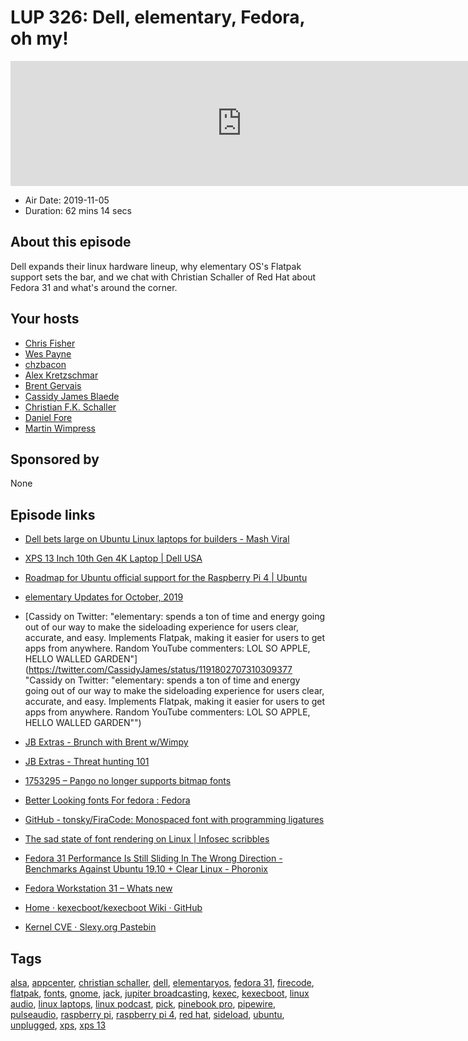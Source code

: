 # LUP 326: Dell, elementary, Fedora, oh my!

<iframe src="https://player.fireside.fm/v2/RUkczH-V+HIfDTWmn?theme=dark" width="740" height="200" frameborder="0" scrolling="no"></iframe>

* Air Date: 2019-11-05
* Duration: 62 mins 14 secs

## About this episode

Dell expands their linux hardware lineup, why elementary OS's Flatpak support sets the bar, and we chat with Christian Schaller of Red Hat about Fedora 31 and what's around the corner.

## Your hosts
* [Chris Fisher](https://linuxunplugged.com/hosts/chrislas)
* [Wes Payne](https://linuxunplugged.com/hosts/wes)
* [chzbacon](https://linuxunplugged.com/hosts/chzbacon)
* [Alex Kretzschmar](https://linuxunplugged.com/guests/alexktz)
* [Brent Gervais](https://linuxunplugged.com/guests/brentgervais)
* [Cassidy James Blaede](https://linuxunplugged.com/guests/cassidyjames)
* [Christian F.K. Schaller](https://linuxunplugged.com/guests/christianschaller)
* [Daniel Fore](https://linuxunplugged.com/guests/danielfore)
* [Martin Wimpress](https://linuxunplugged.com/guests/martinwimpress)

## Sponsored by

None



## Episode links

  * [Dell bets large on Ubuntu Linux laptops for builders - Mash Viral](http://mashviral.com/dell-bets-large-on-ubuntu-linux-laptops-for-builders/ "Dell bets large on Ubuntu Linux laptops for builders - Mash Viral")
  * [XPS 13 Inch 10th Gen 4K Laptop | Dell USA](https://www.dell.com/en-us/work/shop/dell-laptops-and-notebooks/new-xps-13-developer-edition/spd/xps-13-7390-laptop/cax13w10p1c606csu?view=configurations "XPS 13 Inch 10th Gen 4K Laptop | Dell USA")
  * [Roadmap for Ubuntu official support for the Raspberry Pi 4 | Ubuntu](https://ubuntu.com/blog/roadmap-for-official-support-for-the-raspberry-pi-4 "Roadmap for Ubuntu official support for the Raspberry Pi 4 | Ubuntu")
  * [elementary Updates for October, 2019](https://blog.elementary.io/updates-for-october-2019/ "elementary Updates for October, 2019")
  * [Cassidy on Twitter: "elementary: spends a ton of time and energy going out of our way to make the sideloading experience for users clear, accurate, and easy. Implements Flatpak, making it easier for users to get apps from anywhere. Random YouTube commenters: LOL SO APPLE, HELLO WALLED GARDEN"](https://twitter.com/CassidyJames/status/1191802707310309377 "Cassidy on Twitter: "elementary: spends a ton of time and energy going out of our way to make the sideloading experience for users clear, accurate, and easy. Implements Flatpak, making it easier for users to get apps from anywhere. Random YouTube commenters: LOL SO APPLE, HELLO WALLED GARDEN"")
  * [JB Extras - Brunch with Brent w/Wimpy](https://extras.show/29 "JB Extras - Brunch with Brent w/Wimpy")
  * [JB Extras - Threat hunting 101](https://extras.show/30 "JB Extras - Threat hunting 101")
  * [1753295 – Pango no longer supports bitmap fonts ](https://bugzilla.redhat.com/show_bug.cgi?id=1753295 "1753295 – Pango no longer supports bitmap fonts
")

  * [Better Looking fonts For fedora : Fedora ](https://www.reddit.com/r/Fedora/comments/5nfenw/better_looking_fonts_for_fedora/ "Better Looking fonts For fedora : Fedora
")

  * [GitHub - tonsky/FiraCode: Monospaced font with programming ligatures ](https://github.com/tonsky/FiraCode "GitHub - tonsky/FiraCode: Monospaced font with programming ligatures
")

  * [The sad state of font rendering on Linux | Infosec scribbles ](https://pandasauce.org/post/linux-fonts/ "The sad state of font rendering on Linux | Infosec scribbles
")

  * [Fedora 31 Performance Is Still Sliding In The Wrong Direction - Benchmarks Against Ubuntu 19.10 + Clear Linux - Phoronix ](https://www.phoronix.com/scan.php?page=article&item=fedora-31-benchmarks&num=1 "Fedora 31 Performance Is Still Sliding In The Wrong Direction - Benchmarks Against Ubuntu 19.10 + Clear Linux - Phoronix
")

  * [Fedora Workstation 31 – Whats new](https://blogs.gnome.org/uraeus/2019/09/23/fedora-workstation-31-whats-new/ "Fedora Workstation 31 – Whats new")
  * [Home · kexecboot/kexecboot Wiki · GitHub](https://github.com/kexecboot/kexecboot/wiki "Home · kexecboot/kexecboot Wiki · GitHub")
  * [Kernel CVE · Slexy.org Pastebin](https://slexy.org/view/s2tkOlfEFc "Kernel CVE · Slexy.org Pastebin")



## Tags

[alsa](https://linuxunplugged.com/tags/alsa), [appcenter](https://linuxunplugged.com/tags/appcenter), [christian schaller](https://linuxunplugged.com/tags/christian%20schaller), [dell](https://linuxunplugged.com/tags/dell), [elementaryos](https://linuxunplugged.com/tags/elementaryos), [fedora 31](https://linuxunplugged.com/tags/fedora%2031), [firecode](https://linuxunplugged.com/tags/firecode), [flatpak](https://linuxunplugged.com/tags/flatpak), [fonts](https://linuxunplugged.com/tags/fonts), [gnome](https://linuxunplugged.com/tags/gnome), [jack](https://linuxunplugged.com/tags/jack), [jupiter broadcasting](https://linuxunplugged.com/tags/jupiter%20broadcasting), [kexec](https://linuxunplugged.com/tags/kexec), [kexecboot](https://linuxunplugged.com/tags/kexecboot), [linux audio](https://linuxunplugged.com/tags/linux%20audio), [linux laptops](https://linuxunplugged.com/tags/linux%20laptops), [linux podcast](https://linuxunplugged.com/tags/linux%20podcast), [pick](https://linuxunplugged.com/tags/pick), [pinebook pro](https://linuxunplugged.com/tags/pinebook%20pro), [pipewire](https://linuxunplugged.com/tags/pipewire), [pulseaudio](https://linuxunplugged.com/tags/pulseaudio), [raspberry pi](https://linuxunplugged.com/tags/raspberry%20pi), [raspberry pi 4](https://linuxunplugged.com/tags/raspberry%20pi%204), [red hat](https://linuxunplugged.com/tags/red%20hat), [sideload](https://linuxunplugged.com/tags/sideload), [ubuntu](https://linuxunplugged.com/tags/ubuntu), [unplugged](https://linuxunplugged.com/tags/unplugged), [xps](https://linuxunplugged.com/tags/xps), [xps 13](https://linuxunplugged.com/tags/xps%2013)